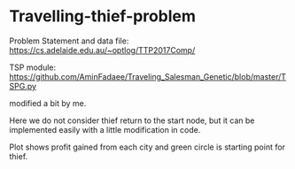 # Travelling-thief-problem

Problem Statement and data file: 
https://cs.adelaide.edu.au/~optlog/TTP2017Comp/

TSP module:
https://github.com/AminFadaee/Traveling_Salesman_Genetic/blob/master/TSPG.py

modified a bit by me.

Here we do not consider thief return to the start node, but it can be implemented easily with a little modification in code.

Plot shows profit gained from each city and green circle is starting point for thief.
